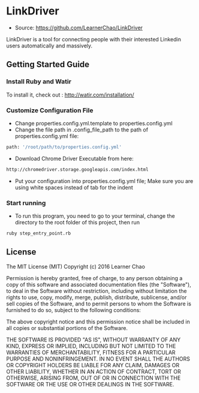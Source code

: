 # LinkDriver

* Source: https://github.com/LearnerChao/LinkDriver

LinkDriver is a tool for connecting people with their interested Linkedin users automatically and massively.


## Getting Started Guide


### Install Ruby and Watir

To install it, check out : http://watir.com/installation/


### Customize Configuration File

* Change properties.config.yml.template to properties.config.yml
* Change the file path in .config_file_path to the path of properties.config.yml file:
```bash
path: '/root/path/to/properties.config.yml'
```
* Download Chrome Driver Executable from here:
```bash
http://chromedriver.storage.googleapis.com/index.html
```
* Put your configuration into properties.config.yml file; Make sure you are using white spaces instead of tab for the indent

### Start running

* To run this program, you need to go to your terminal, change the directory to the root folder of this project, then run
```bash
ruby step_entry_point.rb
```

## License

The MIT License (MIT)
Copyright (c) 2016 Learner Chao

Permission is hereby granted, free of charge, to any person obtaining a copy of this software and associated documentation files (the "Software"), to deal in the Software without restriction, including without limitation the rights to use, copy, modify, merge, publish, distribute, sublicense, and/or sell copies of the Software, and to permit persons to whom the Software is furnished to do so, subject to the following conditions:

The above copyright notice and this permission notice shall be included in all copies or substantial portions of the Software.

THE SOFTWARE IS PROVIDED "AS IS", WITHOUT WARRANTY OF ANY KIND, EXPRESS OR IMPLIED, INCLUDING BUT NOT LIMITED TO THE WARRANTIES OF MERCHANTABILITY, FITNESS FOR A PARTICULAR PURPOSE AND NONINFRINGEMENT. IN NO EVENT SHALL THE AUTHORS OR COPYRIGHT HOLDERS BE LIABLE FOR ANY CLAIM, DAMAGES OR OTHER LIABILITY, WHETHER IN AN ACTION OF CONTRACT, TORT OR OTHERWISE, ARISING FROM, OUT OF OR IN CONNECTION WITH THE SOFTWARE OR THE USE OR OTHER DEALINGS IN THE SOFTWARE.
